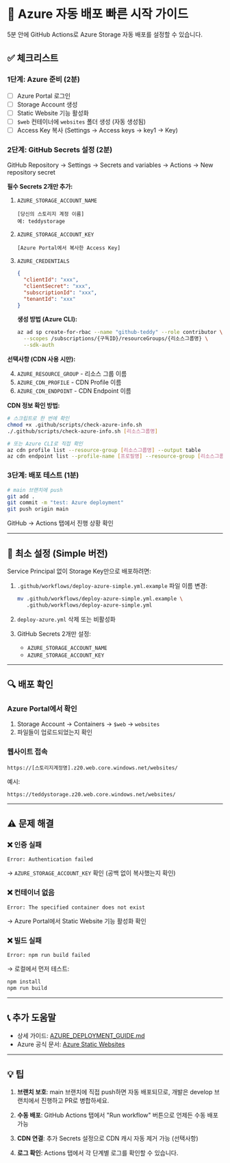 # 🚀 Azure 자동 배포 빠른 시작 가이드

5분 안에 GitHub Actions로 Azure Storage 자동 배포를 설정할 수 있습니다.

## ✅ 체크리스트

### 1단계: Azure 준비 (2분)
- [ ] Azure Portal 로그인
- [ ] Storage Account 생성
- [ ] Static Website 기능 활성화
- [ ] `$web` 컨테이너에 `websites` 폴더 생성 (자동 생성됨)
- [ ] Access Key 복사 (Settings → Access keys → key1 → Key)

### 2단계: GitHub Secrets 설정 (2분)
GitHub Repository → Settings → Secrets and variables → Actions → New repository secret

**필수 Secrets 2개만 추가:**

1. `AZURE_STORAGE_ACCOUNT_NAME`
   ```
   [당신의 스토리지 계정 이름]
   예: teddystorage
   ```

2. `AZURE_STORAGE_ACCOUNT_KEY`
   ```
   [Azure Portal에서 복사한 Access Key]
   ```

3. `AZURE_CREDENTIALS`
   ```json
   {
     "clientId": "xxx",
     "clientSecret": "xxx",
     "subscriptionId": "xxx",
     "tenantId": "xxx"
   }
   ```
   
   **생성 방법 (Azure CLI):**
   ```bash
   az ad sp create-for-rbac --name "github-teddy" --role contributor \
     --scopes /subscriptions/{구독ID}/resourceGroups/{리소스그룹명} \
     --sdk-auth
   ```

**선택사항 (CDN 사용 시만):**

4. `AZURE_RESOURCE_GROUP` - 리소스 그룹 이름
5. `AZURE_CDN_PROFILE` - CDN Profile 이름
6. `AZURE_CDN_ENDPOINT` - CDN Endpoint 이름

**CDN 정보 확인 방법:**
```bash
# 스크립트로 한 번에 확인
chmod +x .github/scripts/check-azure-info.sh
./.github/scripts/check-azure-info.sh [리소스그룹명]

# 또는 Azure CLI로 직접 확인
az cdn profile list --resource-group [리소스그룹명] --output table
az cdn endpoint list --profile-name [프로필명] --resource-group [리소스그룹명] --output table
```

### 3단계: 배포 테스트 (1분)
```bash
# main 브랜치에 push
git add .
git commit -m "test: Azure deployment"
git push origin main
```

GitHub → Actions 탭에서 진행 상황 확인

---

## 🎯 최소 설정 (Simple 버전)

Service Principal 없이 Storage Key만으로 배포하려면:

1. `.github/workflows/deploy-azure-simple.yml.example` 파일 이름 변경:
   ```bash
   mv .github/workflows/deploy-azure-simple.yml.example \
      .github/workflows/deploy-azure-simple.yml
   ```

2. `deploy-azure.yml` 삭제 또는 비활성화

3. GitHub Secrets 2개만 설정:
   - `AZURE_STORAGE_ACCOUNT_NAME`
   - `AZURE_STORAGE_ACCOUNT_KEY`

---

## 🔍 배포 확인

### Azure Portal에서 확인
1. Storage Account → Containers → `$web` → `websites`
2. 파일들이 업로드되었는지 확인

### 웹사이트 접속
```
https://[스토리지계정명].z20.web.core.windows.net/websites/
```

예시:
```
https://teddystorage.z20.web.core.windows.net/websites/
```

---

## ⚠️ 문제 해결

### ❌ 인증 실패
```
Error: Authentication failed
```
→ `AZURE_STORAGE_ACCOUNT_KEY` 확인 (공백 없이 복사했는지 확인)

### ❌ 컨테이너 없음
```
Error: The specified container does not exist
```
→ Azure Portal에서 Static Website 기능 활성화 확인

### ❌ 빌드 실패
```
Error: npm run build failed
```
→ 로컬에서 먼저 테스트:
```bash
npm install
npm run build
```

---

## 📞 추가 도움말

- 상세 가이드: [AZURE_DEPLOYMENT_GUIDE.md](./AZURE_DEPLOYMENT_GUIDE.md)
- Azure 공식 문서: [Azure Static Websites](https://docs.microsoft.com/azure/storage/blobs/storage-blob-static-website)

---

## 💡 팁

1. **브랜치 보호**: main 브랜치에 직접 push하면 자동 배포되므로, 개발은 develop 브랜치에서 진행하고 PR로 병합하세요.

2. **수동 배포**: GitHub Actions 탭에서 "Run workflow" 버튼으로 언제든 수동 배포 가능

3. **CDN 연결**: 추가 Secrets 설정으로 CDN 캐시 자동 제거 가능 (선택사항)

4. **로그 확인**: Actions 탭에서 각 단계별 로그를 확인할 수 있습니다.

